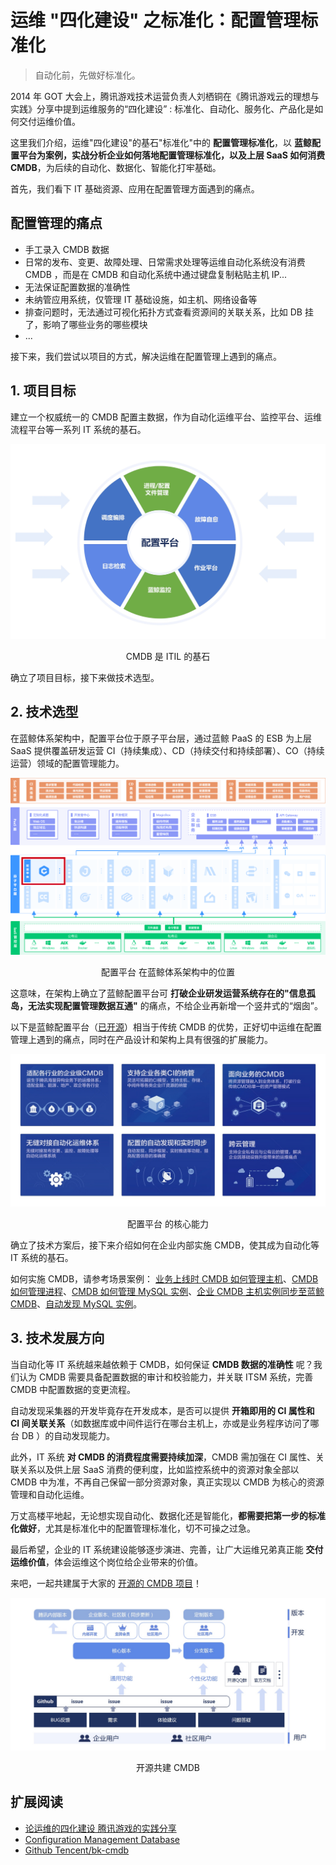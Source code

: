 # 运维 "四化建设" 之标准化：配置管理标准化

> 自动化前，先做好标准化。

2014 年 GOT 大会上，腾讯游戏技术运营负责人刘栖铜在《腾讯游戏云的理想与实践》分享中提到运维服务的“四化建设” : 标准化、自动化、服务化、产品化是如何交付运维价值。

这里我们介绍，运维"四化建设"的基石"标准化"中的 **配置管理标准化**，以 **蓝鲸配置平台为案例，实战分析企业如何落地配置管理标准化，以及上层 SaaS 如何消费 CMDB**，为后续的自动化、数据化、智能化打牢基础。

首先，我们看下 IT 基础资源、应用在配置管理方面遇到的痛点。

##  配置管理的痛点

- 手工录入 CMDB 数据
- 日常的发布、变更、故障处理、日常需求处理等运维自动化系统没有消费 CMDB ，而是在 CMDB 和自动化系统中通过键盘复制粘贴主机 IP...
- 无法保证配置数据的准确性
- 未纳管应用系统，仅管理 IT 基础设施，如主机、网络设备等
- 排查问题时，无法通过可视化拓扑方式查看资源间的关联关系，比如 DB 挂了，影响了哪些业务的哪些模块
- ...

接下来，我们尝试以项目的方式，解决运维在配置管理上遇到的痛点。

## 1. 项目目标

建立一个权威统一的 CMDB 配置主数据，作为自动化运维平台、监控平台、运维流程平台等一系列 IT 系统的基石。

![](./media/15602199321821.jpg)

<center> CMDB 是 ITIL 的基石 </center>

确立了项目目标，接下来做技术选型。

## 2. 技术选型

在蓝鲸体系架构中，配置平台位于原子平台层，通过蓝鲸 PaaS 的 ESB 为上层 SaaS 提供覆盖研发运营 CI（持续集成）、CD（持续交付和持续部署）、CO（持续运营）领域的配置管理能力。

![CMDB在蓝鲸架构中的位置](./media/CMDB%E5%9C%A8%E8%93%9D%E9%B2%B8%E6%9E%B6%E6%9E%84%E4%B8%AD%E7%9A%84%E4%BD%8D%E7%BD%AE-1.png)

<center> 配置平台 在蓝鲸体系架构中的位置 </center>

这意味，在架构上确立了蓝鲸配置平台可 **打破企业研发运营系统存在的"信息孤岛，无法实现配置管理数据互通"** 的痛点，不给企业再新增一个竖井式的“烟囱”。

以下是蓝鲸配置平台（[已开源](https://github.com/Tencent/bk-cmdb)）相当于传统 CMDB 的优势，正好切中运维在配置管理上遇到的痛点，同时在产品设计和架构上具有很强的扩展能力。

![](media/15602199513502.jpg)

<center> 配置平台 的核心能力 </center>

确立了技术方案后，接下来介绍如何在企业内部实施 CMDB，使其成为自动化等 IT 系统的基石。

如何实施 CMDB，请参考场景案例： [业务上线时 CMDB 如何管理主机](5.1/bk_solutions/CD/CMDB/CMDB_management_hosts.md)、[CMDB 如何管理进程](5.1/bk_solutions/CD/CMDB/CMDB_management_process.md)、[CMDB 如何管理 MySQL 实例](5.1/bk_solutions/CD/CMDB/CMDB_management_database_middleware.md)、[企业 CMDB 主机实例同步至蓝鲸 CMDB](5.1/bk_solutions/CD/CMDB/CMDB_integration.md)、[自动发现 MySQL 实例](5.1/bk_solutions/CD/CMDB/CMDB_CI_auto_discovery_MySQL.md)。


## 3. 技术发展方向

当自动化等 IT 系统越来越依赖于 CMDB，如何保证 **CMDB 数据的准确性** 呢？我们认为 CMDB 需要具备配置数据的审计和校验能力，并关联 ITSM 系统，完善 CMDB 中配置数据的变更流程。

自动发现采集器的开发毕竟存在开发成本，是否可以提供 **开箱即用的 CI 属性和 CI 间关联关系**（如数据库或中间件运行在哪台主机上，亦或是业务程序访问了哪台 DB ）的自动发现能力。

此外，IT 系统 **对 CMDB 的消费程度需要持续加深**，CMDB 需加强在 CI 属性、关联关系以及供上层 SaaS 消费的便利度，比如监控系统中的资源对象全部以 CMDB 中为准，不再自己保留一部分资源对象，真正实现以 CMDB 为核心的资源管理和自动化运维。

万丈高楼平地起，无论想实现自动化、数据化还是智能化，**都需要把第一步的标准化做好**，尤其是标准化中的配置管理标准化，切不可操之过急。

最后希望，企业的 IT 系统建设能够逐步演进、完善，让广大运维兄弟真正能 **交付运维价值**，体会运维这个岗位给企业带来的价值。

来吧，一起共建属于大家的 [开源的 CMDB 项目](https://github.com/Tencent/bk-cmdb)！

![](./media/15605114938006.jpg)

<center> 开源共建 CMDB </center>



## 扩展阅读
- [论运维的四化建设 腾讯游戏的实践分享](http://www.kokojia.com/article/9133.html)
- [Configuration Management Database](https://en.wikipedia.org/wiki/Configuration_management_database)
- [Github Tencent/bk-cmdb](https://github.com/Tencent/bk-cmdb)
